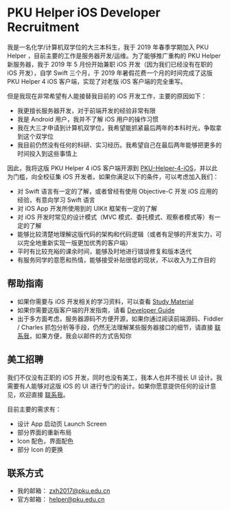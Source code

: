 PKU Helper iOS Developer Recruitment
======================================

我是一名化学/计算机双学位的大三本科生，我于 2019 年春季学期加入 PKU Helper ，目前主要的工作是服务器开发/运维。为了能够推广重构的 PKU Helper 新服务器，我于 2019 年 5 月份开始兼职 iOS 开发（因为我们已经没有在职的 iOS 开发），自学 Swift 三个月，于 2019 年暑假花费一个月的时间完成了这版 PKU Helper 4 iOS 客户端，实现了对老版 iOS 客户端的完全重写。


但是我现在非常希望有人能接替我目前的 iOS 开发工作，主要的原因如下：

- 我更擅长服务器开发，对于前端开发的经验非常有限
- 我是 Android 用户，我并不了解 iOS 用户的操作习惯
- 我在大三才申请到计算机双学位，我希望能抓紧最后两年的本科时光，争取拿到这个双学位
- 我目前仍然没有任何的科研、实习经历。我希望自己在最后两年能够把更多的时间投入到这些事情上


因此，我将这版 PKU Helper 4 iOS 客户端开源到 [PKU-Helper-4-iOS](https://github.com/pkuhelper-ios-4/PKU-Helper-4-iOS)，并以此为门槛，向全校征集 iOS 开发者。如果你满足以下的条件，可以考虑加入我们：

- 对 Swift 语言有一定的了解，或者曾经有使用 Objective-C 开发 iOS 应用的经验，有意向学习 Swift 语言
- 对 iOS App 开发所使用到的 UIKit 框架有一定的了解
- 对 iOS 开发时常见的设计模式（MVC 模式、委托模式、观察者模式等）有一定的了解
- 能够比较清楚地理解这版代码的架构和代码逻辑（或者有足够的开发实力，可以完全地重新实现一版更加优秀的客户端）
- 平时有比较充裕的课余时间，能够及时地进行错误修复和版本迭代
- 有服务同学的意愿和热情，能够接受补贴很低的现状，不以收入为工作目的


帮助指南
------------
- 如果你需要与 iOS 开发相关的学习资料，可以查看 [Study Material](/STUDY_MATERIAL.md)
- 如果你需要这版客户端的开发指南，请看 [Developer Guide](https://github.com/pkuhelper-ios-4/documentation/blob/master/README.md#开发指南)
- 出于多方面考虑，服务器源码不方便开源，如果你通过阅读前端源码、Fiddler / Charles 抓包分析等手段，仍然无法理解某些服务器接口的细节，请直接 [联系我](#联系方式)，如果方便，我会以邮件的方式告知你


美工招聘
-------------
我们不仅没有正职的 iOS 开发，同时也没有美工，我本人也并不擅长 UI 设计。我需要有人能够对这版 iOS 的 UI 进行专门的设计。如果你愿意提供任何的设计意见，欢迎直接 [联系我](#联系方式)。

目前主要的需求有：

- 设计 App 启动页 Launch Screen
- 部分界面的重新布局
- Icon 配色，界面配色
- 部分 Icon 的更换


联系方式
------------
- 我的邮箱： [zxh2017@pku.edu.cn](mailto://zxh2017@pku.edu.cn)
- 官方邮箱： [helper@pku.edu.cn](mailto://helper@pku.edu.cn)


